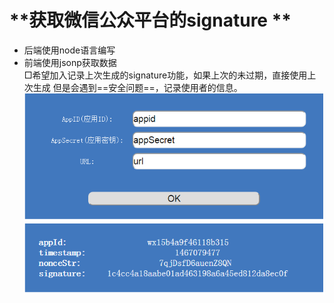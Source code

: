 # **获取微信公众平台的signature    **
* 后端使用node语言编写
* 前端使用jsonp获取数据   
□希望加入记录上次生成的signature功能，如果上次的未过期，直接使用上次生成
    但是会遇到==安全问题==，记录使用者的信息。
![应用截图](screenshot/screenShot.png)
